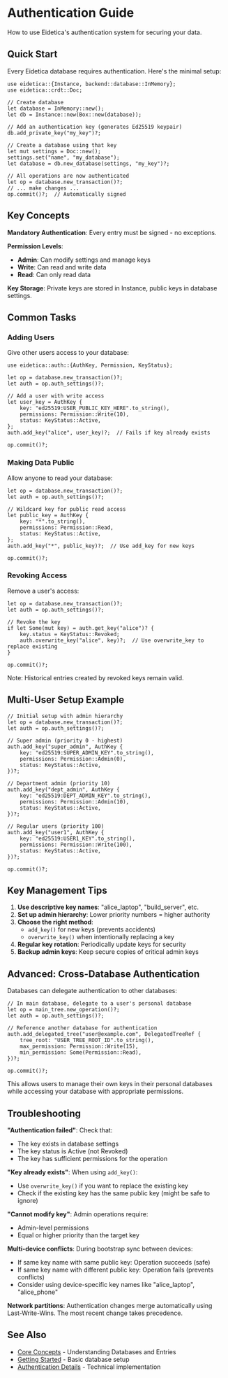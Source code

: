 # Authentication Guide

How to use Eidetica's authentication system for securing your data.

## Quick Start

Every Eidetica database requires authentication. Here's the minimal setup:

```rust,ignore
use eidetica::{Instance, backend::database::InMemory};
use eidetica::crdt::Doc;

// Create database
let database = InMemory::new();
let db = Instance::new(Box::new(database));

// Add an authentication key (generates Ed25519 keypair)
db.add_private_key("my_key")?;

// Create a database using that key
let mut settings = Doc::new();
settings.set("name", "my_database");
let database = db.new_database(settings, "my_key")?;

// All operations are now authenticated
let op = database.new_transaction()?;
// ... make changes ...
op.commit()?;  // Automatically signed
```

## Key Concepts

**Mandatory Authentication**: Every entry must be signed - no exceptions.

**Permission Levels**:

- **Admin**: Can modify settings and manage keys
- **Write**: Can read and write data
- **Read**: Can only read data

**Key Storage**: Private keys are stored in Instance, public keys in database settings.

## Common Tasks

### Adding Users

Give other users access to your database:

```rust,ignore
use eidetica::auth::{AuthKey, Permission, KeyStatus};

let op = database.new_transaction()?;
let auth = op.auth_settings()?;

// Add a user with write access
let user_key = AuthKey {
    key: "ed25519:USER_PUBLIC_KEY_HERE".to_string(),
    permissions: Permission::Write(10),
    status: KeyStatus::Active,
};
auth.add_key("alice", user_key)?;  // Fails if key already exists

op.commit()?;
```

### Making Data Public

Allow anyone to read your database:

```rust,ignore
let op = database.new_transaction()?;
let auth = op.auth_settings()?;

// Wildcard key for public read access
let public_key = AuthKey {
    key: "*".to_string(),
    permissions: Permission::Read,
    status: KeyStatus::Active,
};
auth.add_key("*", public_key)?;  // Use add_key for new keys

op.commit()?;
```

### Revoking Access

Remove a user's access:

```rust,ignore
let op = database.new_transaction()?;
let auth = op.auth_settings()?;

// Revoke the key
if let Some(mut key) = auth.get_key("alice")? {
    key.status = KeyStatus::Revoked;
    auth.overwrite_key("alice", key)?;  // Use overwrite_key to replace existing
}

op.commit()?;
```

Note: Historical entries created by revoked keys remain valid.

## Multi-User Setup Example

```rust,ignore
// Initial setup with admin hierarchy
let op = database.new_transaction()?;
let auth = op.auth_settings()?;

// Super admin (priority 0 - highest)
auth.add_key("super_admin", AuthKey {
    key: "ed25519:SUPER_ADMIN_KEY".to_string(),
    permissions: Permission::Admin(0),
    status: KeyStatus::Active,
})?;

// Department admin (priority 10)
auth.add_key("dept_admin", AuthKey {
    key: "ed25519:DEPT_ADMIN_KEY".to_string(),
    permissions: Permission::Admin(10),
    status: KeyStatus::Active,
})?;

// Regular users (priority 100)
auth.add_key("user1", AuthKey {
    key: "ed25519:USER1_KEY".to_string(),
    permissions: Permission::Write(100),
    status: KeyStatus::Active,
})?;

op.commit()?;
```

## Key Management Tips

1. **Use descriptive key names**: "alice_laptop", "build_server", etc.
2. **Set up admin hierarchy**: Lower priority numbers = higher authority
3. **Choose the right method**:
   - `add_key()` for new keys (prevents accidents)
   - `overwrite_key()` when intentionally replacing a key
4. **Regular key rotation**: Periodically update keys for security
5. **Backup admin keys**: Keep secure copies of critical admin keys

## Advanced: Cross-Database Authentication

Databases can delegate authentication to other databases:

```rust,ignore
// In main database, delegate to a user's personal database
let op = main_tree.new_operation()?;
let auth = op.auth_settings()?;

// Reference another database for authentication
auth.add_delegated_tree("user@example.com", DelegatedTreeRef {
    tree_root: "USER_TREE_ROOT_ID".to_string(),
    max_permission: Permission::Write(15),
    min_permission: Some(Permission::Read),
})?;

op.commit()?;
```

This allows users to manage their own keys in their personal databases while accessing your database with appropriate permissions.

## Troubleshooting

**"Authentication failed"**: Check that:

- The key exists in database settings
- The key status is Active (not Revoked)
- The key has sufficient permissions for the operation

**"Key already exists"**: When using `add_key()`:

- Use `overwrite_key()` if you want to replace the existing key
- Check if the existing key has the same public key (might be safe to ignore)

**"Cannot modify key"**: Admin operations require:

- Admin-level permissions
- Equal or higher priority than the target key

**Multi-device conflicts**: During bootstrap sync between devices:

- If same key name with same public key: Operation succeeds (safe)
- If same key name with different public key: Operation fails (prevents conflicts)
- Consider using device-specific key names like "alice_laptop", "alice_phone"

**Network partitions**: Authentication changes merge automatically using Last-Write-Wins. The most recent change takes precedence.

## See Also

- [Core Concepts](core_concepts.md) - Understanding Databases and Entries
- [Getting Started](getting_started.md) - Basic database setup
- [Authentication Details](../internal/core_components/authentication.md) - Technical implementation
